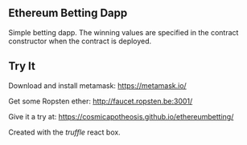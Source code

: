 Ethereum Betting Dapp
---
Simple betting dapp. The winning values are specified in the contract constructor when the contract is deployed. 

Try It
---

Download and install metamask: https://metamask.io/

Get some Ropsten ether: http://faucet.ropsten.be:3001/

Give it a try at: https://cosmicapotheosis.github.io/ethereumbetting/

Created with the *truffle* react box.
